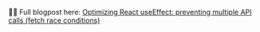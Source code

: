 👨‍💻 Full blogpost here: [Optimizing React useEffect: preventing multiple API calls (fetch race conditions)]( https://www.js-craft.io/blog/react-useeffect-multiple-api-calls-fetch-race-conditions)